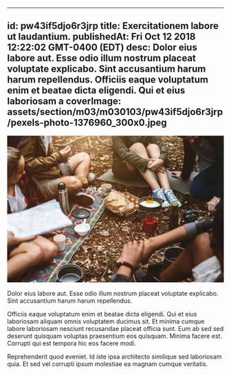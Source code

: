 
---
id: pw43if5djo6r3jrp
title: Exercitationem labore ut laudantium.
publishedAt: Fri Oct 12 2018 12:22:02 GMT-0400 (EDT)
desc: Dolor eius labore aut. Esse odio illum nostrum placeat voluptate explicabo. Sint accusantium harum harum repellendus. Officiis eaque voluptatum enim et beatae dicta eligendi. Qui et eius laboriosam a
coverImage: assets/section/m03/m030103/pw43if5djo6r3jrp/pexels-photo-1376960_300x0.jpeg
---

![image from pexels.com](assets/section/m03/m030103/pw43if5djo6r3jrp/pexels-photo-1376960.jpeg)

Dolor eius labore aut. Esse odio illum nostrum placeat voluptate explicabo. Sint accusantium harum harum repellendus.
 
Officiis eaque voluptatum enim et beatae dicta eligendi. Qui et eius laboriosam aliquam omnis voluptatem ducimus sit. Et minima cumque labore laboriosam nesciunt recusandae placeat officia sunt. Eum ab sed sed deserunt quisquam voluptas praesentium eos quisquam. Minima facere est. Corrupti qui est tempora hic eos facere modi.
 
Reprehenderit quod eveniet. Id iste ipsa architecto similique sed laboriosam quia. Et sed vel corrupti ipsum molestiae ea magnam cumque veritatis.


